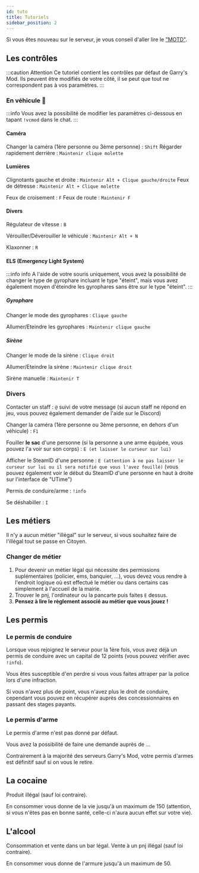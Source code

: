 ```yaml
---
id: tuto
title: Tutoriels
sidebar_position: 2
---
```


Si vous êtes nouveau sur le serveur, je vous conseil d'aller lire le ["MOTD"](https://veryliferp.fr/motd).

## Les contrôles

:::caution Attention
Ce tutoriel contient les contrôles par défaut de Garry's Mod. Ils peuvent être modifiés de votre côté, il se peut que tout ne correspondent pas à vos paramètres.
:::

### En véhicule 🚗

:::info
Vous avez la possibilité de modifier les paramètres ci-dessous en tapant `!vcmod` dans le chat.
:::

#### Caméra

Changer la caméra (1ère personne ou 3ème personne) : `Shift`
Régarder rapidement derrière : `Maintenir clique molette`

#### Lumières

Clignotants gauche et droite : `Maintenir Alt + Clique gauche/droite`
Feux de détresse : `Maintenir Alt + Clique molette`

Feux de croisement : `F`
Feux de route : `Maintenir F`

#### Divers

Régulateur de vitesse : `B`

Vérouiller/Déverouiller le véhicule : `Maintenir Alt + N`

Klaxonner : `R`

#### ELS (Emergency Light System)
:::info info
A l'aide de votre souris uniquement, vous avez la possibilité de changer le type de gyrophare incluant le type "éteint", mais vous avez également moyen d'éteindre les gyrophares sans être sur le type "éteint".
:::
##### Gyrophare
Changer le mode des gyrophares : `Clique gauche`

Allumer/Eteindre les gyrophares : `Maintenir clique gauche`

##### Sirène
Changer le mode de la sirène : `Clique droit`

Allumer/Eteindre la sirène : `Maintenir clique droit`

Sirène manuelle : `Maintenir T`

### Divers

Contacter un staff : `@` suivi de votre message (si aucun staff ne répond en jeu, vous pouvez également demander de l'aide sur le Discord)

Changer la caméra (1ère personne ou 3ème personne, en dehors d'un véhicule) : `F1`

Fouiller **le sac** d'une personne (si la personne a une arme équipée, vous pouvez l'a voir sur son corps) : `E (et laisser le curseur sur lui)`

Afficher le SteamID d'une personne : `E (attention à ne pas laisser le curseur sur lui ou il sera notifié que vous l'avez fouillé)` (vous pouvez également voir le début du SteamID d'une personne en haut à droite sur l'interface de "UTime")

Permis de conduire/arme : `!info`

Se déshabiller : `I`

## Les métiers

Il n'y a aucun métier "illégal" sur le serveur, si vous souhaitez faire de l'illégal tout se passe en Citoyen.

### Changer de métier

1. Pour devenir un métier légal qui nécessite des permissions suplémentaires (policier, ems, banquier, ...), vous devez vous rendre à l'endroit logique où est effectué le métier ou dans certains cas simplement à l'accueil de la mairie.
2. Trouver le pnj, l'ordinateur ou la pancarte puis faites `E` dessus.
3. **Pensez à lire le règlement associé au métier que vous jouez !**

## Les permis

### Le permis de conduire
Lorsque vous rejoignez le serveur pour la 1ère fois, vous avez déjà un permis de conduire avec un capital de 12 points (vous pouvez vérifier avec `!info`).

Vous êtes susceptible d'en perdre si vous vous faites attraper par la police lors d'une infraction.

Si vous n'avez plus de point, vous n'avez plus le droit de conduire, cependant vous pouvez en récupérer auprès des concessionnaires en passant des stages payants.

### Le permis d'arme
Le permis d'arme n'est pas donné par défaut.

Vous avez la possibilité de faire une demande auprès de ...

Contrairement à la majorité des serveurs Garry's Mod, votre permis d'armes est définitif sauf si on vous le retire.

## La cocaine
Produit illégal (sauf loi contraire).

En consommer vous donne de la vie jusqu'à un maximum de 150 (attention, si vous n'êtes pas en bonne santé, celle-ci n'aura aucun effet sur votre vie).

## L'alcool
Consommation et vente dans un bar légal.
Vente à un pnj illégal (sauf loi contraire).

En consommer vous donne de l'armure jusqu'à un maximum de 50.